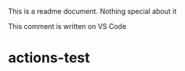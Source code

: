 This is a readme document. Nothing special about it

This comment is written on VS Code

# actions-test